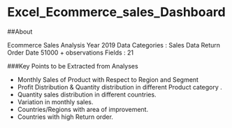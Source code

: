 # Excel_Ecommerce_sales_Dashboard

##About 

Ecommerce  Sales Analysis 
Year 2019
Data Categories  :  Sales Data
                    Return Order Date
51000 + observations
Fields : 21

###Key Points to be Extracted from Analyses

* Monthly Sales of Product with Respect to Region and Segment 
* Profit Distribution & Quantity distribution in different Product category .
* Quantity sales distribution in different countries. 
* Variation in monthly sales.
* Countries/Regions with area of improvement.
* Countries with high Return order.



